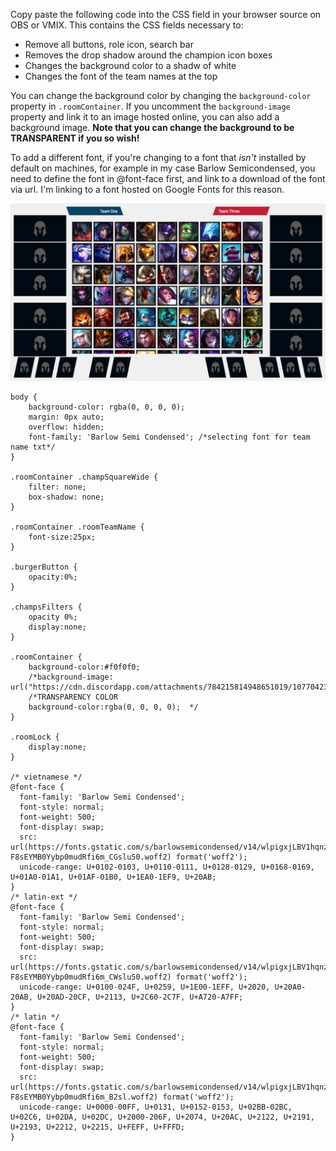 Copy paste the following code into the CSS field in your browser source on OBS or VMIX. This contains the CSS fields necessary to:
* Remove all buttons, role icon, search bar 
* Removes the drop shadow around the champion icon boxes 
* Changes the background color to a shadw of white
* Changes the font of the team names at the top

You can change the background color by changing the `background-color` property in `.roomContainer`. If you uncomment the `background-image` property and link it to an image hosted online, you can also add a background image. **Note that you can change the background to be TRANSPARENT if you so wish!**

To add a different font, if you're changing to a font that *isn't* installed by default on machines, for example in my case Barlow Semicondensed, you need to define the font in @font-face first, and link to a download of the font via url. I'm linking to a font hosted on Google Fonts for this reason. 

![alt text](example.png)

```
body { 
	background-color: rgba(0, 0, 0, 0); 
	margin: 0px auto; 
	overflow: hidden; 
	font-family: 'Barlow Semi Condensed'; /*selecting font for team name txt*/
}

.roomContainer .champSquareWide { 
	filter: none; 
	box-shadow: none; 
}

.roomContainer .roomTeamName { 
	font-size:25px;
}

.burgerButton {
	opacity:0%;
}

.champsFilters {
	opacity 0%;
	display:none;
}

.roomContainer {
	background-color:#f0f0f0;
	/*background-image: url("https://cdn.discordapp.com/attachments/784215814948651019/1077042367317692416/draftlol_overlay_XDDD.png");*/
	/*TRANSPARENCY COLOR 
	background-color:rgba(0, 0, 0, 0);  */
}

.roomLock {
	display:none;
}

/* vietnamese */
@font-face {
  font-family: 'Barlow Semi Condensed';
  font-style: normal;
  font-weight: 500;
  font-display: swap;
  src: url(https://fonts.gstatic.com/s/barlowsemicondensed/v14/wlpigxjLBV1hqnzfr-F8sEYMB0Yybp0mudRfi6m_CGslu50.woff2) format('woff2');
  unicode-range: U+0102-0103, U+0110-0111, U+0128-0129, U+0168-0169, U+01A0-01A1, U+01AF-01B0, U+1EA0-1EF9, U+20AB;
}
/* latin-ext */
@font-face {
  font-family: 'Barlow Semi Condensed';
  font-style: normal;
  font-weight: 500;
  font-display: swap;
  src: url(https://fonts.gstatic.com/s/barlowsemicondensed/v14/wlpigxjLBV1hqnzfr-F8sEYMB0Yybp0mudRfi6m_CWslu50.woff2) format('woff2');
  unicode-range: U+0100-024F, U+0259, U+1E00-1EFF, U+2020, U+20A0-20AB, U+20AD-20CF, U+2113, U+2C60-2C7F, U+A720-A7FF;
}
/* latin */
@font-face {
  font-family: 'Barlow Semi Condensed';
  font-style: normal;
  font-weight: 500;
  font-display: swap;
  src: url(https://fonts.gstatic.com/s/barlowsemicondensed/v14/wlpigxjLBV1hqnzfr-F8sEYMB0Yybp0mudRfi6m_B2sl.woff2) format('woff2');
  unicode-range: U+0000-00FF, U+0131, U+0152-0153, U+02BB-02BC, U+02C6, U+02DA, U+02DC, U+2000-206F, U+2074, U+20AC, U+2122, U+2191, U+2193, U+2212, U+2215, U+FEFF, U+FFFD;
}
```